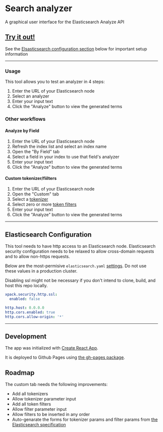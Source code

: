 # Search analyzer

A graphical user interface for the Elasticsearch Analyze API

## [Try it out!](https://arturom.github.io/search-analysis)
See the [Elsasticsearch configuration section](#elasticsearch-configuration) below for important setup information

---

### Usage
This tool allows you to test an analyzer in 4 steps:
 1. Enter the URL of your Elasticsearch node
 2. Select an analyzer
 3. Enter your input text
 4. Click the "Analyze" button to view the generated terms


### Other workflows

#### Analyze by Field
 1. Enter the URL of your Elasticsearch node
 2. Refresh the index list and select an index name
 3. Open the "By Field" tab
 4. Select a field in your index to use that field's analyzer
 5. Enter your input text
 6. Click the "Analyze" button to view the generated terms

#### Custom tokenizer/fiilters
 1. Enter the URL of your Elasticsearch node
 2. Open the "Custom" tab
 3. Select a [tokenizer](https://www.elastic.co/guide/en/elasticsearch/reference/current/analysis-tokenizers.html) 
 4. Select zero or more [token filters](https://www.elastic.co/guide/en/elasticsearch/reference/current/analysis-tokenfilters.html) 
 5. Enter your input text
 6. Click the "Analyze" button to view the generated terms
---
## Elasticsearch Configuration

This tool needs to have http access to an Elasticsearch node. Elasticsearch security configuration needs to be relaxed to allow cross-domain requests and to allow non-https requests.

Below are the most-permisive `elasticsearch.yaml` [settings](https://www.elastic.co/guide/en/elasticsearch/reference/current/settings.html). Do not use these values in a production cluster.

Disabling ssl might not be necessary if you don't intend to clone, build, and host this repo locally.

```yml
xpack.security.http.ssl:
  enabled: false

http.host: 0.0.0.0
http.cors.enabled: true
http.cors.allow-origin: '*'
```
---

## Development

The app was initialized with [Create React App](https://github.com/facebook/create-react-app).

It is deployed to Github Pages using [the gh-pages package](https://github.com/tschaub/gh-pages).

## Roadmap
The custom tab needs the following improvements:
- Add all tokenizers
- Allow tokenizer parameter input
- Add all token filters
- Allow filter parameter input
- Allow filters to be inserted in any order
- Auto-genarate the forms for tokenizer params and filter params from [the Elasticsearch specification](https://github.com/elastic/elasticsearch-specification)
